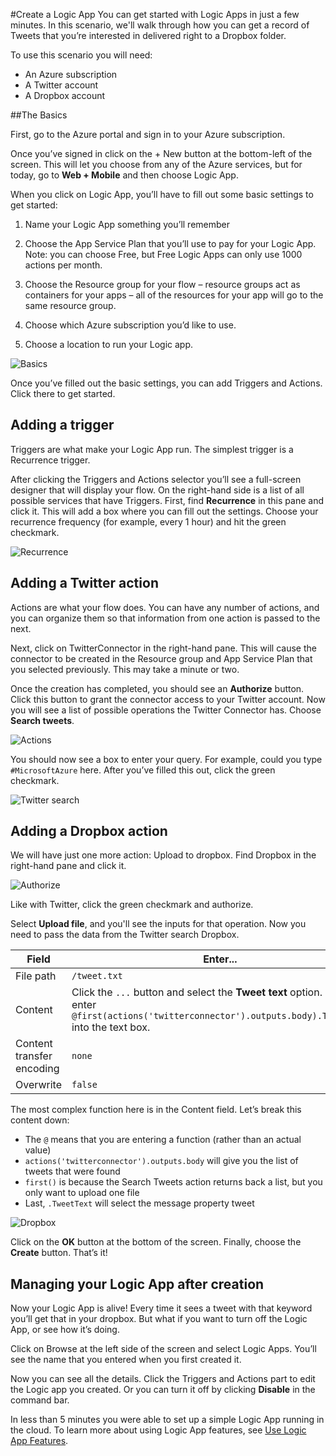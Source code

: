 <properties 
	pageTitle="Create a Logic App" 
	description="Get started with creating a basic Logic App" 
	authors="stepsic-microsoft-com" 
	manager="dwrede" 
	editor="" 
	services="app-service\logic" 
	documentationCenter=""/>

<tags
	ms.service="app-service-logic"
	ms.workload="integration"
	ms.tgt_pltfrm="na"
	ms.devlang="na"
	ms.topic="article"
	ms.date="03/10/2015"
	ms.author="stepsic"/>

#Create a Logic App
You can get started with Logic Apps in just a few minutes. In this scenario, we'll walk  through how you can get a record of Tweets that you’re interested in delivered right to a Dropbox folder.

To use this scenario you will need:

- An Azure subscription
- A Twitter account
- A Dropbox account

##The Basics

First, go to the Azure portal and sign in to your Azure subscription. 

Once you’ve signed in click on the + New button at the bottom-left of the screen. This will let you choose from any of the Azure services, but for today, go to **Web + Mobile** and then choose Logic App. 

When you click on Logic App, you’ll have to fill out some basic settings to get started:

1. Name your Logic App something you’ll remember

2. Choose the App Service Plan that you’ll use to pay for your Logic App. Note: you can choose Free, but Free Logic Apps can only use 1000 actions per month.

3. Choose the Resource group for your flow – resource groups act as containers for your apps – all of the resources for your app will go to the same resource group.

4. Choose which Azure subscription you’d like to use.

5. Choose a location to run your Logic app.

![Basics](./media/app-service-logic-create-a-logic-app/createlogicapp.png)

Once you’ve filled out the basic settings, you can add Triggers and Actions. Click there to get started.

## Adding a trigger

Triggers are what make your Logic App run. The simplest trigger is a Recurrence trigger.

After clicking the Triggers and Actions selector you’ll see a full-screen designer that will display your flow. On the right-hand side is a list of all possible services that have Triggers. First, find **Recurrence** in this pane and click it. This will add a box  where you can fill out the settings. Choose your recurrence frequency (for example, every 1 hour) and hit the green checkmark.

![Recurrence](./media/app-service-logic-create-a-logic-app/recurrence.png)

## Adding a Twitter action

Actions are what your flow does. You can have any number of actions, and you can organize them so that information from one action is passed to the next.

Next, click on TwitterConnector in the right-hand pane. This will cause the connector to be created in the Resource group and App Service Plan that you selected previously. This may take a minute or two. 

Once the creation has completed, you should see an **Authorize** button. Click this button to grant the connector access to your Twitter account. Now you will see a list of possible operations the Twitter Connector has. Choose **Search tweets**.

![Actions](./media/app-service-logic-create-a-logic-app/actions.png)

You should now see a box to enter your query. For example, could you type `#MicrosoftAzure` here. After you’ve filled this out, click the green checkmark.

![Twitter search](./media/app-service-logic-create-a-logic-app/twittersearch.png)

## Adding a Dropbox action

We will have just one more action: Upload to dropbox. Find Dropbox in the right-hand pane and click it. 

![Authorize](./media/app-service-logic-create-a-logic-app/authorize.png)

Like with Twitter, click the green checkmark and authorize. 

Select **Upload file**, and you'll see the inputs for that operation. Now you need to pass the data from the Twitter search Dropbox. 

Field                     | Enter...
------------------------- | ---
File path                 | `/tweet.txt`
Content                   | Click the `...` button and select the **Tweet text** option. This will enter `@first(actions('twitterconnector').outputs.body).TweetText` into the text box.
Content transfer encoding | `none`
Overwrite                 | `false`

The most complex function here is in the Content field. Let’s break this content down:

- The `@` means that you are entering a function (rather than an actual value)
- `actions('twitterconnector').outputs.body` will give you the list of tweets that were found
- `first()` is because the Search Tweets action returns back a list, but you only want to upload one file
- Last, `.TweetText` will select the message property tweet

![Dropbox](./media/app-service-logic-create-a-logic-app/dropbox.png)

Click on the **OK** button at the bottom of the screen. Finally, choose the **Create** button. That’s it!

## Managing your Logic App after creation

Now your Logic App is alive! Every time it sees a tweet with that keyword you’ll get that in your dropbox. But what if you want to turn off the Logic App, or see how it’s doing. 

Click on Browse at the left side of the screen and select Logic Apps. You’ll see the name that you entered when you first created it. 

Now you can see all the details. Click the Triggers and Actions part to edit the Logic app you created. Or you can turn it off by clicking **Disable** in the command bar.

In less than 5 minutes you were able to set up a simple Logic App running in the cloud. To learn more about using Logic App features, see [Use Logic App Features](](../app-service-logic-use-logic-app-features/)).
